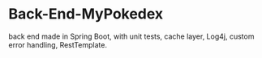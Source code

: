 # Back-End-MyPokedex
back end made in Spring Boot, with unit tests, cache layer, Log4j, custom error handling, RestTemplate.
